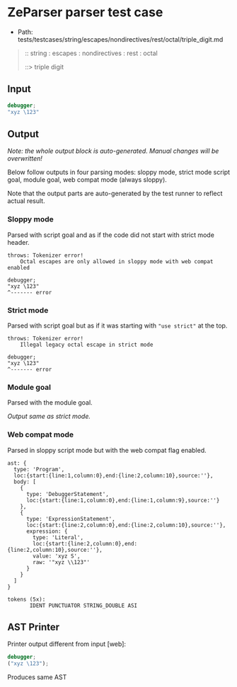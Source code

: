 # ZeParser parser test case

- Path: tests/testcases/string/escapes/nondirectives/rest/octal/triple_digit.md

> :: string : escapes : nondirectives : rest : octal
>
> ::> triple digit
>
> 

## Input

`````js
debugger;
"xyz \123"
`````

## Output

_Note: the whole output block is auto-generated. Manual changes will be overwritten!_

Below follow outputs in four parsing modes: sloppy mode, strict mode script goal, module goal, web compat mode (always sloppy).

Note that the output parts are auto-generated by the test runner to reflect actual result.

### Sloppy mode

Parsed with script goal and as if the code did not start with strict mode header.

`````
throws: Tokenizer error!
    Octal escapes are only allowed in sloppy mode with web compat enabled

debugger;
"xyz \123"
^------- error
`````

### Strict mode

Parsed with script goal but as if it was starting with `"use strict"` at the top.

`````
throws: Tokenizer error!
    Illegal legacy octal escape in strict mode

debugger;
"xyz \123"
^------- error
`````


### Module goal

Parsed with the module goal.

_Output same as strict mode._

### Web compat mode

Parsed in sloppy script mode but with the web compat flag enabled.

`````
ast: {
  type: 'Program',
  loc:{start:{line:1,column:0},end:{line:2,column:10},source:''},
  body: [
    {
      type: 'DebuggerStatement',
      loc:{start:{line:1,column:0},end:{line:1,column:9},source:''}
    },
    {
      type: 'ExpressionStatement',
      loc:{start:{line:2,column:0},end:{line:2,column:10},source:''},
      expression: {
        type: 'Literal',
        loc:{start:{line:2,column:0},end:{line:2,column:10},source:''},
        value: 'xyz S',
        raw: '"xyz \\123"'
      }
    }
  ]
}

tokens (5x):
       IDENT PUNCTUATOR STRING_DOUBLE ASI
`````


## AST Printer

Printer output different from input [web]:

````js
debugger;
("xyz \123");
````

Produces same AST
